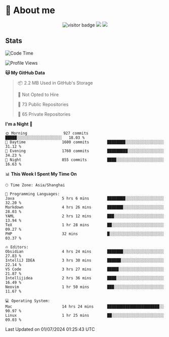 <!-- ![](https://youpai.roccoshi.top/img/20200804214216.png) -->

# 🧐 About me
 
<p align="center">
<img src="https://visitor-badge.laobi.icu/badge?page_id=Lincest.Lincest&title=hits" alt="visitor badge"/>
<a href="mailto:imroccoshi@gmail.com"><img src="https://img.shields.io/badge/gmail-imroccoshi%40gmail.com-red"></a>
<a href="https://blog.roccoshi.top"><img src="https://img.shields.io/badge/blog-roccoshi-green"></a>
</p>

## Stats

<!--START_SECTION:waka-->
![Code Time](http://img.shields.io/badge/Code%20Time-1%2C334%20hrs%2028%20mins-blue)

![Profile Views](http://img.shields.io/badge/Profile%20Views-0-blue)

**🐱 My GitHub Data** 

> 📦 2.2 MB Used in GitHub's Storage 
 > 
> 🚫 Not Opted to Hire
 > 
> 📜 73 Public Repositories 
 > 
> 🔑 65 Private Repositories 
 > 
**I'm a Night 🦉** 

```text
🌞 Morning                927 commits         █████░░░░░░░░░░░░░░░░░░░░   18.03 % 
🌆 Daytime                1600 commits        ████████░░░░░░░░░░░░░░░░░   31.12 % 
🌃 Evening                1760 commits        █████████░░░░░░░░░░░░░░░░   34.23 % 
🌙 Night                  855 commits         ████░░░░░░░░░░░░░░░░░░░░░   16.63 % 
```


📊 **This Week I Spent My Time On** 

```text
🕑︎ Time Zone: Asia/Shanghai

💬 Programming Languages: 
Java                     5 hrs 6 mins        ████████░░░░░░░░░░░░░░░░░   32.20 % 
Markdown                 4 hrs 26 mins       ███████░░░░░░░░░░░░░░░░░░   28.03 % 
YAML                     2 hrs 12 mins       ███░░░░░░░░░░░░░░░░░░░░░░   13.94 % 
TeX                      1 hr 28 mins        ██░░░░░░░░░░░░░░░░░░░░░░░   09.27 % 
PHP                      32 mins             █░░░░░░░░░░░░░░░░░░░░░░░░   03.37 % 

🔥 Editors: 
Obsidian                 4 hrs 24 mins       ███████░░░░░░░░░░░░░░░░░░   27.83 % 
IntelliJ IDEA            3 hrs 30 mins       ██████░░░░░░░░░░░░░░░░░░░   22.14 % 
VS Code                  3 hrs 27 mins       █████░░░░░░░░░░░░░░░░░░░░   21.87 % 
Intellijidea             2 hrs 36 mins       ████░░░░░░░░░░░░░░░░░░░░░   16.49 % 
Neovim                   1 hr 50 mins        ███░░░░░░░░░░░░░░░░░░░░░░   11.67 % 

💻 Operating System: 
Mac                      14 hrs 24 mins      ███████████████████████░░   90.97 % 
Linux                    1 hr 25 mins        ██░░░░░░░░░░░░░░░░░░░░░░░   09.03 % 
```


 Last Updated on 01/07/2024 01:25:43 UTC
<!--END_SECTION:waka-->


